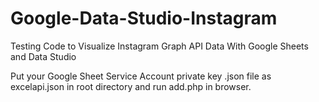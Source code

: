 # Google-Data-Studio-Instagram
Testing Code to Visualize Instagram Graph API Data With Google Sheets and Data Studio

Put your Google Sheet Service Account private key .json file as excelapi.json in root directory and run add.php in browser.
